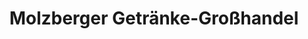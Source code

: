 ---
title: "Molzberger Getränke-Großhandel"
url: /wutha-farnroda/molzberger-getraenke-grosshandel/
shop: Großhandel
---